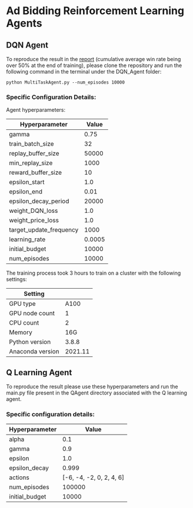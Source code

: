 # Ad Bidding Reinforcement Learning Agents 


## DQN Agent
To reproduce the result in the [report](report.pdf) (cumulative average win rate being over 50% at the end of training), please clone the repository and run the following command in the terminal under the DQN_Agent folder: 

`python MultiTaskAgent.py --num_episodes 10000`

### Specific Configuration Details:

Agent hyperparameters:

| Hyperparameter | Value |
| ----------- | ----------- |
| gamma | 0.75 |
| train_batch_size | 32 |
| replay_buffer_size | 50000 |
| min_replay_size | 1000 |
| reward_buffer_size | 10 |
| epsilon_start | 1.0 |
| epsilon_end | 0.01 |
| epsilon_decay_period | 20000 |
| weight_DQN_loss | 1.0 |
| weight_price_loss | 1.0 |
| target_update_frequency | 1000 |
| learning_rate | 0.0005 |
| initial_budget | 10000 |
| num_episodes | 10000 |


The training process took 3 hours to train on a cluster with the following settings:

| Setting | |
| ----------- | ----------- |
| GPU type | A100 | 
| GPU node count | 1 | 
| CPU count | 2 | 
| Memory | 16G | 
| Python version | 3.8.8 | 
| Anaconda version | 2021.11 | 


## Q Learning Agent

To reproduce the result please use these hyperparameters and run the main.py file present in the QAgent directory associated with the Q learning agent.

### Specific configuration details:

| Hyperparameter  | Value                    |
| --------------- | ------------------------ |
| alpha           | 0.1                      |
| gamma           | 0.9                      |
| epsilon         | 1.0                      |
| epsilon_decay   | 0.999                    |
| actions         | [-6, -4, -2, 0, 2, 4, 6] |
| num_episodes    | 100000                   |
| initial_budget  | 10000                    |

